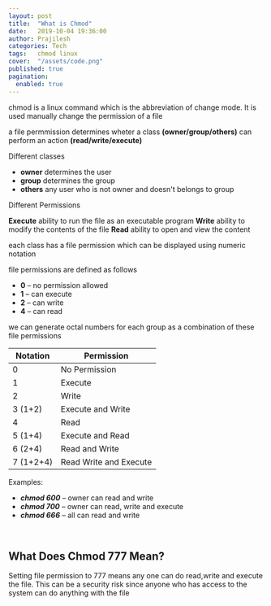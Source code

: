 ```yaml
---
layout: post
title:  "What is Chmod"
date:   2019-10-04 19:36:00 
author: Prajilesh
categories: Tech
tags:	chmod linux
cover:  "/assets/code.png"
published: true
pagination: 
  enabled: true
---
```


chmod is a linux command which is the abbreviation of change mode. It is used manually  change the  permission of a file

a file permmission determines wheter a class **(owner/group/others)** can perform an action **(read/write/execute)**

Different classes 
 * **owner**  determines the user  
 * **group** determines the group
 * **others** any user who is not owner and doesn't belongs to group

Different Permissions

**Execute** ability to run the file as an executable program
**Write** ability to modify the contents of the file
**Read** ability to open and view the content 

each class has a file permission which can be displayed using numeric notation

file permissions are defined as follows
 * **0** – no permission allowed
 * **1** – can execute
 * **2** – can write
 * **4** – can read

 we can generate octal numbers for each group as a combination of these file permissions

| Notation 	|  Permission	|
|---	|---	|
| 0 	|  No Permission	|
| 1 	|  Execute	|
|  2	|  	Write|
| 3 (1+2) 	| Execute and Write 	|
| 4 	|  Read	|
| 5 (1+4)	|  Execute and Read	|
| 6  (2+4)	|  	Read and Write|
|7 (1+2+4)| Read Write and Execute|



Examples:
* ***chmod 600***  – owner can read and write
* ***chmod 700***   – owner can read, write and execute
* ***chmod 666***  – all can read and write

&nbsp;

## What Does Chmod 777 Mean?

Setting file permission to 777 means any one can do read,write and execute the file. This can be a security risk since anyone who has access to the system can do anything with the file
